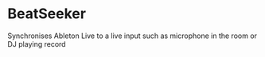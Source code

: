 BeatSeeker
==========

Synchronises Ableton Live to a live input such as microphone in the room or DJ playing record

